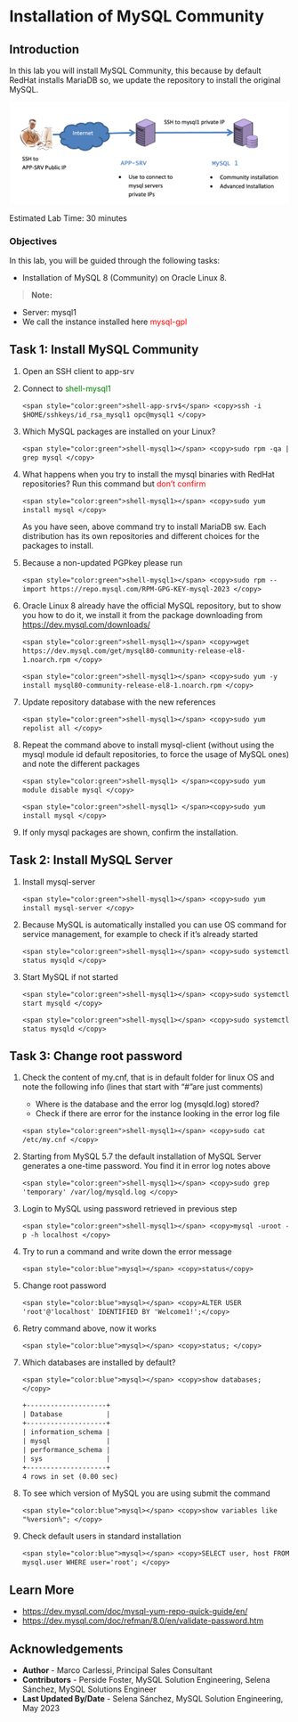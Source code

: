 # Installation of MySQL Community 

## Introduction
 In this lab you will install MySQL Community, this because by default RedHat installs MariaDB so, we update the repository to install the original MySQL.

![MYSQLEE](./images/set-up-mysql1.png "set up mysql1")

Estimated Lab Time: 30 minutes



### Objectives

In this lab, you will be guided through the following tasks: 
* Installation of MySQL 8 (Community) on Oracle Linux 8. 


> **Note:** 
  * Server: mysql1
  * We call the instance installed here <span style="color:red">mysql-gpl</span>

## Task 1: Install MySQL Community

1. Open an SSH client to app-srv

2. Connect to <span style="color:green">shell-mysql1</span>

    ```
    <span style="color:green">shell-app-srv$</span> <copy>ssh -i $HOME/sshkeys/id_rsa_mysql1 opc@mysql1 </copy>
    ```

4. Which MySQL packages are installed on your Linux?

    ```
    <span style="color:green">shell-mysql1></span> <copy>sudo rpm -qa | grep mysql </copy>
    ```
5. What happens when you try to install the mysql binaries with RedHat repositories? 
Run this command but <span style="color:red"> don’t confirm </span>

    ```
    <span style="color:green">shell-mysql1></span> <copy>sudo yum install mysql </copy>
    ```

    As you have seen, above command try to install MariaDB sw. Each distribution has its own repositories and different choices for the packages to install.

6. Because a non-updated PGPkey please run

    ```
    <span style="color:green">shell-mysql1></span> <copy>sudo rpm --import https://repo.mysql.com/RPM-GPG-KEY-mysql-2023 </copy>
    ```

7. Oracle Linux 8 already have the official MySQL repository, but to show you how to do it, we install it from the package downloading from https://dev.mysql.com/downloads/
    
    ```
    <span style="color:green">shell-mysql1></span> <copy>wget https://dev.mysql.com/get/mysql80-community-release-el8-1.noarch.rpm </copy>
    ```

    ```
    <span style="color:green">shell-mysql1></span> <copy>sudo yum -y install mysql80-community-release-el8-1.noarch.rpm </copy>
    ```
8. Update repository database with the new references
    ```
    <span style="color:green">shell-mysql1></span> <copy>sudo yum repolist all </copy>
    ```

9. Repeat the command above to install mysql-client (without using the mysql module id default repositories, to force the usage of MySQL ones) and note the different packages

    ```
    <span style="color:green">shell-mysql1> </span><copy>sudo yum module disable mysql </copy>
    ```

    ```
    <span style="color:green">shell-mysql1> </span><copy>sudo yum install mysql </copy>
    ```

10. If only mysql packages are shown, confirm the installation.

## Task 2: Install MySQL Server

1. Install mysql-server
    ```
    <span style="color:green">shell-mysql1></span> <copy>sudo yum install mysql-server </copy>
    ```

2. Because MySQL is automatically installed you can use OS command for service management, for example to check if it’s already started
    ```
    <span style="color:green">shell-mysql1></span> <copy>sudo systemctl status mysqld </copy>
    ```

3. Start MySQL if not started
    ```
    <span style="color:green">shell-mysql1></span> <copy>sudo systemctl start mysqld </copy>
    ```

    ```
    <span style="color:green">shell-mysql1></span> <copy>sudo systemctl status mysqld </copy>
    ```

## Task 3: Change root password
1. Check the content of my.cnf, that is in default folder for linux OS and note the following info (lines that start with “#”are just comments)
    * Where is the database and the error log (mysqld.log) stored?
    * Check if there are error for the instance looking in the error log file

    ```
    <span style="color:green">shell-mysql1></span> <copy>sudo cat /etc/my.cnf </copy>
    ```

2. Starting from MySQL 5.7 the default installation of MySQL Server generates a one-time password. You find it in error log notes above 
    ```
    <span style="color:green">shell-mysql1></span> <copy>sudo grep 'temporary' /var/log/mysqld.log </copy>
    ```

3. Login to MySQL using password retrieved in previous step
    ```
    <span style="color:green">shell-mysql1></span> <copy>mysql -uroot -p -h localhost </copy>
    ```

4. Try to run a command and write down the error message
    ```
    <span style="color:blue">mysql></span> <copy>status</copy>
    ```

5. Change root password
    ```
    <span style="color:blue">mysql></span> <copy>ALTER USER 'root'@'localhost' IDENTIFIED BY 'Welcome1!';</copy>
    ```

6. Retry command above, now it works

    ```
    <span style="color:blue">mysql></span> <copy>status; </copy>
    ```

7. Which databases are installed by default?

    ```
    <span style="color:blue">mysql></span> <copy>show databases; </copy>
    ```
    ```
    +--------------------+
    | Database           |
    +--------------------+
    | information_schema |
    | mysql              |
    | performance_schema |
    | sys                |
    +--------------------+
    4 rows in set (0.00 sec)
    ```

8. To see which version of MySQL you are using submit the command

    ```
    <span style="color:blue">mysql></span> <copy>show variables like "%version%"; </copy>
    ```

9. Check default users in standard installation

    ```
    <span style="color:blue">mysql></span> <copy>SELECT user, host FROM mysql.user WHERE user='root'; </copy>
    ```

## Learn More
* https://dev.mysql.com/doc/mysql-yum-repo-quick-guide/en/
* https://dev.mysql.com/doc/refman/8.0/en/validate-password.htm

## Acknowledgements
* **Author** - Marco Carlessi, Principal Sales Consultant
* **Contributors** -  Perside Foster, MySQL Solution Engineering, Selena Sánchez, MySQL Solutions Engineer
* **Last Updated By/Date** - Selena Sánchez, MySQL Solution Engineering, May 2023
